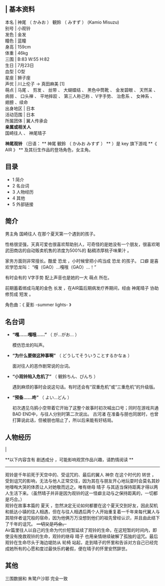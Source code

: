 |  **基本资料**  
---  
本名  |  神尾  （  かみお  ）  観鈴  （  みすず  ）  (Kamio Misuzu)   
别号  |  小观铃   
发色  |  金发   
瞳色  |  蓝瞳   
身高  |  159cm   
体重  |  46kg   
三围  |  B:83 W:55 H:82   
生日  |  7月23日   
血型  |  O型   
星座  |  狮子座   
声优  |  川上伦子  →  真田麻美  [1]   
萌点  |  马尾  、  剪发  、  丝带  、  大蝴蝶结  、  黑色中筒靴  、  金发碧眼  、  天然呆  、  病弱  、  口头禅  、  平地摔跤  、  第三人称己称  、V字手势、  治愈系  、  女神系  、  翅膀  、续命   
出身地区  |  日本   
活动范围  |  日本   
所属团体  |  翼人传承会   
**亲属或相关人**  
国崎往人  、  神尾晴子  
  
**神尾观铃** （日语： ** 神尾 観鈴  （  かみお みすず  ）  ** ）是  key  旗下游戏 **《 AIR  》 **
及其衍生作品的登场角色，女主角。

##  目录

  * 1  简介 
  * 2  名台词 
  * 3  人物经历 
  * 4  其他 
  * 5  外部链接 

##  简介

男主角  国崎往人  在那个夏天第一个遇到的孩子。

性格很坚强，天真可爱也很喜欢帮助别人，可奇怪的是她没有一个朋友，很喜欢喝武田商店的自动贩卖机售的浓度为500%的  黏稠浓厚桃子味果汁  。

家务方面则非常擅长。酷爱  恐龙  ，小时候曾把小鸡当成  恐龙  的孩子。  口癖  是喜欢学恐龙叫： “嘎（GAO）…嘎哦（GAO）…！”

有时会有的  V字手势  配上声音也是她的一大  萌点  所在。

前期蓄着绑成马尾的金色  长发  ，在AIR篇后期病发疗养期间，经由  神尾晴子  协助修剪成  短发  。

角色曲：《  夏影 -summer lights-  》

##  名台词

  * **“嘎……嘎哦……”** （  が…がお…  ） 

     模仿恐龙的叫声。 

  * **“为什么要做这种事啊”** （  どうしてそういうことするかなぁ  ） 

     面对往人的恶作剧常说的台词。 

  * **“小观铃陷入危机了”** （  観鈴ちん、ぴんち  ） 

     遇到麻烦的事时会说这句话。有时还会有“双重危机”或“三重危机”的升级版。 

  * **“预备……咚”** （  よい…どん  ） 

     初次遇见乌鸦小空带着它开始了这整个故事时初次喊出口号；同时在游戏共通BAD END中，与往人分别时第二次说出。 
     古河渚  在准备与朋也同居时，也曾打算说此话，但被朋也阻止了，所以后来能有好结局。 

##  人物经历

|

**以下内容含有 剧透成分  ，可能影响观赏作品兴趣，请酌情阅读 **  
  
---  
观铃是千年前死于天空中的、受诅咒的、最后的翼人  神奈  在这个时代的  转世
，受到诅咒的影响，无法与他人正常交往，因为其在与朋友开心地玩耍时会莫名其妙地嚎啕大哭的体质让人对她敬而远之。唯有继母  晴子
与其适当保持距离才得以两人生活下来。（虽然晴子并非是因为观铃的这一怪癖主动与之保持距离的，一切都是巧合。） </br> 观铃在故事本篇的  夏天
，忽然决定无论如何都要在这个夏天交到好友，因此契机和抵达小镇的往人相遇，但在与往人相遇后两个人开始重复着一千年来每代翼人与其陪伴者诅咒般的宿命，因为他俩万万没想到他们的祖先曾经认识，并且由此结下了千年的诅咒。
~~一切又是巧合。~~ </br> Air篇里往人以自己的生命为代价短暂延续了观铃的生命，在这短暂的时间内，即使没有挽救观铃的生命，观铃的继母  晴子
也用亲情继续破解了孤独的诅咒。最后观铃在生命尽头于海边堤防从  轮椅
站起，走到晴子的怀里和告诉对方自己已经完成她所有的心愿和度过最快乐的暑假，便在晴子的怀里安然辞世。 </br>  
  
##  其他

三围数据和  朱鹭户沙耶  完全一致

  
  